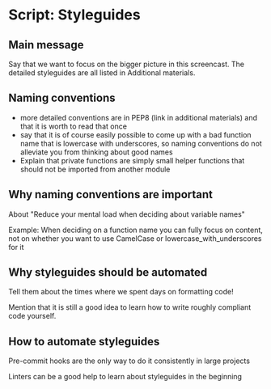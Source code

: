 # Script: Styleguides

## Main message

Say that we want to focus on the bigger picture in this screencast. The detailed
styleguides are all listed in Additional materials.

## Naming conventions

- more detailed conventions are in PEP8 (link in additional materials) and that it is
  worth to read that once
- say that it is of course easily possible to come up with a bad function name that is
  lowercase with underscores, so naming conventions do not alleviate you from thinking
  about good names
- Explain that private functions are simply small helper functions that should not be
  imported from another module

## Why naming conventions are important

About "Reduce your mental load when deciding about variable names"

Example: When deciding on a function name you can fully focus on content, not on whether
you want to use CamelCase or lowercase_with_underscores for it

## Why styleguides should be automated

Tell them about the times where we spent days on formatting code!

Mention that it is still a good idea to learn how to write roughly compliant code
yourself.

## How to automate styleguides

Pre-commit hooks are the only way to do it consistently in large projects

Linters can be a good help to learn about styleguides in the beginning

